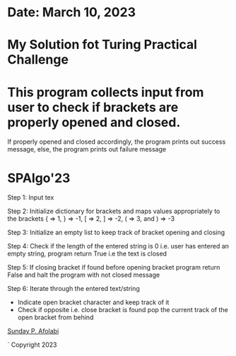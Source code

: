 # Date: March 10, 2023

# My Solution fot Turing Practical Challenge

# This program collects input from user to check if brackets are properly opened and closed.

If properly opened and closed accordingly, the program prints out success message, else, the program prints out failure message

# SPAlgo'23

Step 1: Input tex

Step 2: Initialize dictionary for brackets and maps values appropriately to the brackets { => 1, } => -1, [ => 2, ] => -2, ( => 3, and ) => -3

Step 3: Initialize an empty list to keep track of bracket opening and closing

Step 4: Check if the length of the entered string is 0 i.e. user has entered an empty string, program return True i.e the text is closed

Step 5: If closing bracket if found before opening bracket program return False and halt the program with not closed message

Step 6: Iterate through the entered text/string
- Indicate open bracket character and keep track of it
- Check if opposite i.e. close bracket is found pop the current track of the open bracket from behind

[Sunday P. Afolabi](https://bit.ly/31Av5Ei)

` Copyright 2023



